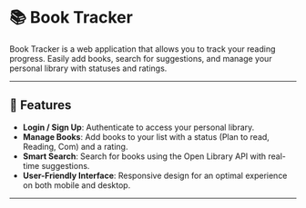 # 📚 Book Tracker

Book Tracker is a web application that allows you to track your reading progress. Easily add books, search for suggestions, and manage your personal library with statuses and ratings.

---

## 🚀 Features

- **Login / Sign Up**: Authenticate to access your personal library.
- **Manage Books**: Add books to your list with a status (Plan to read, Reading, Com) and a rating.
- **Smart Search**: Search for books using the Open Library API with real-time suggestions.
- **User-Friendly Interface**: Responsive design for an optimal experience on both mobile and desktop.

---
